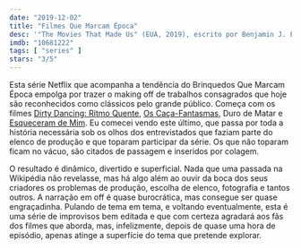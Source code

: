```yaml
---
date: "2019-12-02"
title: "Filmes Que Marcam Época"
desc: '"The Movies That Made Us" (EUA, 2019), escrito por Benjamin J. Frost e Brian Volk-Weiss, com Ivan Reitman. Netflix.'
imdb: "10681222"
tags: [ "series" ]
stars: "3/5"
---
```

Esta série Netflix que acompanha a tendência do Brinquedos Que Marcam Época empolga por trazer o making off de trabalhos consagrados que hoje são reconhecidos como clássicos pelo grande público. Começa com os filmes [Dirty Dancing: Ritmo Quente](/dirty-dancing-ritmo-quente), [Os Caça-Fantasmas](/os-caca-fantasmas), Duro de Matar e [Esqueceram de Mim](/esqueceram-de-mim). Eu comecei vendo este último, que passa por toda a história necessária sob os olhos dos entrevistados que faziam parte do elenco de produção e que toparam participar da série. Os que não toparam ficam no vácuo, são citados de passagem e inseridos por colagem.

O resultado é dinâmico, divertido e superficial. Nada que uma passada na Wikipédia não revelasse, mas há algo além ao ouvir da boca dos seus criadores os problemas de produção, escolha de elenco, fotografia e tantos outros. A narração em off é quase burocrática, mas consegue ser quase engraçadinha. Pulando de tema em tema, e voltando eventualmente, esta é uma série de improvisos bem editada e que com certeza agradará aos fãs dos filmes que aborda, mas, infelizmente, depois de quase uma hora de episódio, apenas atinge a superfície do tema que pretende explorar.
